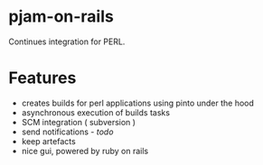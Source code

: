 # pjam-on-rails

Continues integration for PERL.

# Features
* creates builds for perl applications using pinto under the hood 
* asynchronous execution of builds tasks
* SCM integration ( subversion )
* send notifications - _todo_
* keep artefacts
* nice gui, powered by ruby on rails



